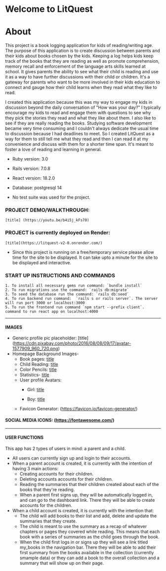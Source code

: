 # Welcome to LitQuest

# About
 This project is a book logging application for kids of reading/writing age. The purpose of this application is to create discussion between parents and their kids about books chosen by the kids. Keeping a log helps kids keep track of the books that they are reading as well as promote comprehension, memory recall and enforcement of the language arts skills learned at school. It gives parents the ability to see what their child is reading and use it as a way to have further discussions with their child or children. It's a gateway for parents who want to be more involved in their kids education to connect and gauge how their child learns when they read what they like to read. 

 I created this application because this was my way to engage my kids in discussion beyond the daily conversation of "How was your day?" I typically encourage my kids to read and engage them with questions to see why they pick the stories they read and what they like about them. I also like to see if they are really reading the books. Studying software development became very time consuming and I couldn't always dedicate the usual time to discussion because I had deadlines to meet. So I created LitQuest as a way for them to still tell me what they read and then I can read it at my convenience and discuss with them for a shorter time span.  It's meant to foster a love of reading and learning in general.

* Ruby version: 3.0

* Rails version: 7.0.8

* React version: 18.2.0

* Database: postgresql 14

* No test suite was used for the project.

### PROJECT DEMO/WALKTHROUGH: 
    [title] (https://youtu.be/b4i5j_kFs70)
### PROJECT is currently deployed on Render: 
    [title](https://litquest-v2-0.onrender.com/) 
- Since this project is running on a free/temporary service please  allow time for the site to be displayed. It can take upto a minute for the site to be displayed and interactive. 

### START UP INSTRUCTIONS AND COMMANDS
    1. To install all necessary gems run command: `bundle install`
    2. To run migrations use the command: `rails db:migrate`
    3. To seed the database run the command: `rails db:seed`
    4. To run backend run command:  `rails s or rails server`. The server will run port 3000 or localhost:3000
    5. To run the frontend run command `npm start --prefix client`. command to run react app on localhost:4000

---

#### IMAGES
- Generic profile pic placeholder:
    [title] (https://cdn.pixabay.com/photo/2016/08/08/09/17/avatar-1577909_960_720.png)
- Homepage Background Images- 
    - Book pages: [title](https://images.unsplash.com/photo-1457369804613-52c61a468e7d?q=80&w=3270&auto=format&fit=crop&ixlib=rb-4.0.3&ixid=M3wxMjA3fDB8MHxwaG90by1wYWdlfHx8fGVufDB8fHx8fA%3D%3D)
    - Child Reading: [title](https://images.unsplash.com/photo-1599689868384-59cb2b01bb21?q=80&w=1646&auto=format&fit=fill&ixlib=rb-4.0.3&ixid=M3wxMjA3fDB8MHxwaG90by1wYWdlfHx8fGVufDB8fHx8fA==)
    - Color Pencils: [title](https://images.unsplash.com/photo-1501349800519-48093d60bde0?q=80&w=1680&auto=format&fit=crop&ixlib=rb-4.0.3&ixid=M3wxMjA3fDB8MHxwaG90by1wYWdlfHx8fGVufDB8fHx8fA==)
    - Statistics- [title](https://www.thenationalliteracyinstitute.com/literacy-statistics)
    - User profile Avatars:
       - Girl: [title](https://img.freepik.com/free-vector/hand-drawn-caricature-illustration_23-2149871987.jpg?size=338&ext=jpg&ga=GA1.1.386372595.1697932800&semt=ais)

       - Boy: [title](https://i.pinimg.com/originals/aa/97/48/aa9748f05c476ade5ffcb2cc15643372.png)
    - Favicon Generator: (https://favicon.io/favicon-generator/)

#### SOCIAL MEDIA ICONS: (https://fontawesome.com/)

---

#### USER FUNCTIONS 
This app has 2 types of users in mind: a parent and a child.
- All users can currently sign up and login to their accounts. 
- When a parent account is created, it is currently with the intention of having 3 main actions: 
    - Creating accounts for their children.
     - Deleting accounts accounts for their children.
    - Reading the summaries that their children created about each of the books that they're reading. 
    - When a parent first signs up, they will be automatically logged in, and can go to the dashboard link. There they will be able to create accounts for the children. 
- When a child account is created, it is currently with the intention that:
    - The child will add books to their list and add, delete and update the summaries that they create.
    - The child is meant to use the summary as a recap of whatever chapters or pages they covered while reading. This means that each book with a series of summaries as the child goes through the book.
    - When the child first logs in or signs up they will see a link titled my_books in the navigation bar. There they will be able to add their first summary from the books available in the collection (currently smample data) or they can add a book to the overall collection and a summary that will show up on their page. 